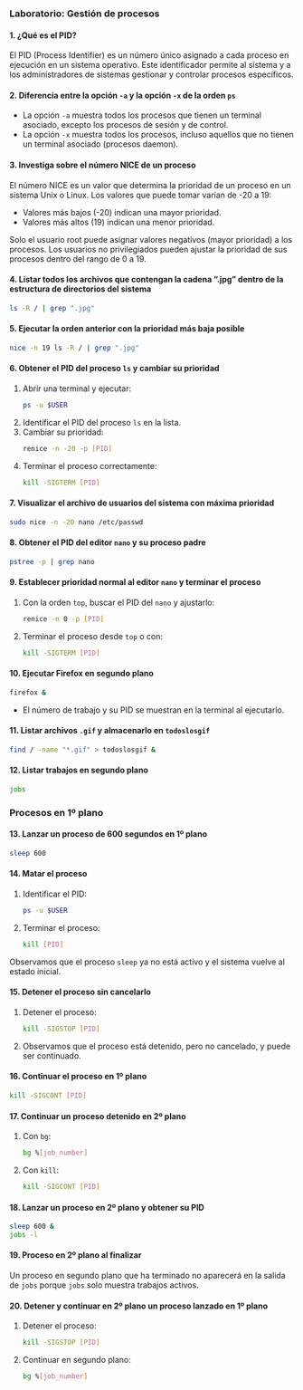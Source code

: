 ### Laboratorio: Gestión de procesos

#### 1. ¿Qué es el PID?
El PID (Process Identifier) es un número único asignado a cada proceso en ejecución en un sistema operativo. Este identificador permite al sistema y a los administradores de sistemas gestionar y controlar procesos específicos.

#### 2. Diferencia entre la opción `-a` y la opción `-x` de la orden `ps`
- La opción `-a` muestra todos los procesos que tienen un terminal asociado, excepto los procesos de sesión y de control.
- La opción `-x` muestra todos los procesos, incluso aquellos que no tienen un terminal asociado (procesos daemon).

#### 3. Investiga sobre el número NICE de un proceso
El número NICE es un valor que determina la prioridad de un proceso en un sistema Unix o Linux. Los valores que puede tomar varían de -20 a 19:
- Valores más bajos (-20) indican una mayor prioridad.
- Valores más altos (19) indican una menor prioridad.
  
Solo el usuario root puede asignar valores negativos (mayor prioridad) a los procesos. Los usuarios no privilegiados pueden ajustar la prioridad de sus procesos dentro del rango de 0 a 19.

#### 4. Listar todos los archivos que contengan la cadena “.jpg” dentro de la estructura de directorios del sistema
```bash
ls -R / | grep ".jpg"
```

#### 5. Ejecutar la orden anterior con la prioridad más baja posible
```bash
nice -n 19 ls -R / | grep ".jpg"
```

#### 6. Obtener el PID del proceso `ls` y cambiar su prioridad
1. Abrir una terminal y ejecutar:
    ```bash
    ps -u $USER
    ```
2. Identificar el PID del proceso `ls` en la lista.
3. Cambiar su prioridad:
    ```bash
    renice -n -20 -p [PID]
    ```
4. Terminar el proceso correctamente:
    ```bash
    kill -SIGTERM [PID]
    ```

#### 7. Visualizar el archivo de usuarios del sistema con máxima prioridad
```bash
sudo nice -n -20 nano /etc/passwd
```

#### 8. Obtener el PID del editor `nano` y su proceso padre
```bash
pstree -p | grep nano
```

#### 9. Establecer prioridad normal al editor `nano` y terminar el proceso
1. Con la orden `top`, buscar el PID del `nano` y ajustarlo:
    ```bash
    renice -n 0 -p [PID]
    ```
2. Terminar el proceso desde `top` o con:
    ```bash
    kill -SIGTERM [PID]
    ```

#### 10. Ejecutar Firefox en segundo plano
```bash
firefox &
```
- El número de trabajo y su PID se muestran en la terminal al ejecutarlo.

#### 11. Listar archivos `.gif` y almacenarlo en `todoslosgif`
```bash
find / -name "*.gif" > todoslosgif &
```

#### 12. Listar trabajos en segundo plano
```bash
jobs
```

### Procesos en 1º plano

#### 13. Lanzar un proceso de 600 segundos en 1º plano
```bash
sleep 600
```

#### 14. Matar el proceso
1. Identificar el PID:
    ```bash
    ps -u $USER
    ```
2. Terminar el proceso:
    ```bash
    kill [PID]
    ```
Observamos que el proceso `sleep` ya no está activo y el sistema vuelve al estado inicial.

#### 15. Detener el proceso sin cancelarlo
1. Detener el proceso:
    ```bash
    kill -SIGSTOP [PID]
    ```
2. Observamos que el proceso está detenido, pero no cancelado, y puede ser continuado.

#### 16. Continuar el proceso en 1º plano
```bash
kill -SIGCONT [PID]
```

#### 17. Continuar un proceso detenido en 2º plano
1. Con `bg`:
    ```bash
    bg %[job_number]
    ```
2. Con `kill`:
    ```bash
    kill -SIGCONT [PID]
    ```

#### 18. Lanzar un proceso en 2º plano y obtener su PID
```bash
sleep 600 &
jobs -l
```

#### 19. Proceso en 2º plano al finalizar
Un proceso en segundo plano que ha terminado no aparecerá en la salida de `jobs` porque `jobs` solo muestra trabajos activos.

#### 20. Detener y continuar en 2º plano un proceso lanzado en 1º plano
1. Detener el proceso:
    ```bash
    kill -SIGSTOP [PID]
    ```
2. Continuar en segundo plano:
    ```bash
    bg %[job_number]
    ```
